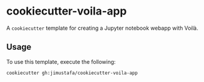 # cookiecutter-voila-app

A `cookiecutter` template for creating a Jupyter notebook webapp with Voilà.

## Usage

To use this template, execute the following:

```shell
cookiecutter gh:jimustafa/cookiecutter-voila-app
```
